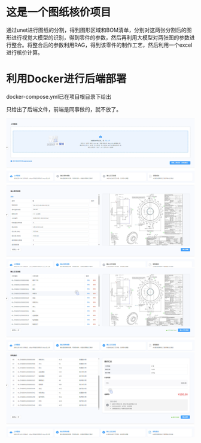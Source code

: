 # 这是一个图纸核价项目

通过unet进行图纸的分割，得到图形区域和BOM清单，分别对这两张分割后的图形进行视觉大模型的识别，得到零件的参数，然后再利用大模型对两张图的参数进行整合。将整合后的参数利用RAG，得到该零件的制作工艺，然后利用一个excel进行核价计算。

# 利用Docker进行后端部署

docker-compose.yml已在项目根目录下给出

只给出了后端文件，前端是同事做的，就不放了。

![上传图片](https://raw.githubusercontent.com/555cxh/PartsQuote/main/show/Snipaste_2025-08-15_11-02-23.png)
![零件参数确认](https://raw.githubusercontent.com/555cxh/PartsQuote/main/show/Snipaste_2025-08-15_11-02-58.png)
![零件工艺确认](https://raw.githubusercontent.com/555cxh/PartsQuote/main/show/Snipaste_2025-08-15_11-03-19.png)
![零件工艺核价](https://raw.githubusercontent.com/555cxh/PartsQuote/main/show/Snipaste_2025-08-15_11-03-35.png)

